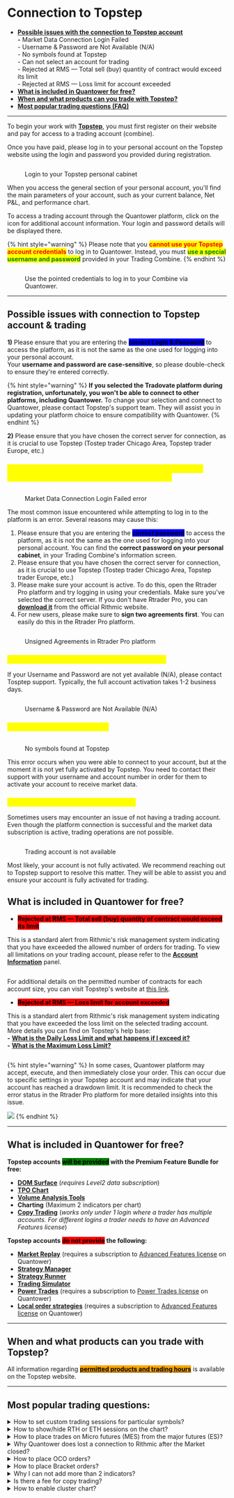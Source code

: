 # Connection to Topstep

* [**Possible issues with the connection to Topstep account**](connection-to-topstep.md#possible-issues-with-connection-to-topstep-account-and-trading-issues)\
  **-** Market Data Connection Login Failed\
  \- Username & Password are Not Available (N/A)\
  \- No symbols found at Topstep\
  \- Can not select an account for trading\
  \- Rejected at RMS — Total sell (buy) quantity of contract would exceed its limit\
  \- Rejected at RMS — Loss limit for account exceeded
* [**What is included in Quantower for free?**](connection-to-topstep.md#included)
* [**When and what products can you trade with Topstep?**](connection-to-topstep.md#when-and-what-products-can-you-trade-with-topstep)
* [**Most popular trading questions (FAQ)**](connection-to-topstep.md#most-popular-trading-questions)

***

To begin your work with [**Topstep**](https://www.topstep.com/), you must first register on their website and pay for access to a trading account (combine).

Once you have paid, please log in to your personal account on the Topstep website using the login and password you provided during registration.

<figure><img src="../.gitbook/assets/image (366).png" alt=""><figcaption><p>Login to your Topstep personal cabinet</p></figcaption></figure>

When you access the general section of your personal account, you'll find the main parameters of your account, such as your current balance, Net P\&L, and performance chart.

To access a trading account through the Quantower platform, click on the icon for additional account information. Your login and password details will be displayed there.

{% hint style="warning" %}
Please note that you <mark style="color:red;">**cannot use your Topstep account credentials**</mark> to log in to Quantower. Instead, you must <mark style="color:green;">**use a special username and password**</mark> provided in your Trading Combine.
{% endhint %}

<div data-full-width="true"><figure><img src="../.gitbook/assets/image (367).png" alt=""><figcaption><p>Use the pointed credentials to log in to your Combine via Quantower.</p></figcaption></figure></div>

***

## Possible issues with connection to Topstep account & trading

**1)** Please ensure that you are entering the <mark style="background-color:blue;">**correct Login & Password**</mark> to access the platform, as it is not the same as the one used for logging into your personal account.\
Your **username and password are case-sensitive**, so please double-check to ensure they're entered correctly.

{% hint style="warning" %}
**If you selected the Tradovate platform during registration, unfortunately, you won't be able to connect to other platforms, including Quantower.** To change your selection and connect to Quantower, please contact Topstep's support team. They will assist you in updating your platform choice to ensure compatibility with Quantower.
{% endhint %}

**2)** Please ensure that you have chosen the correct server for connection, as it is crucial to use Topstep (Tostep trader Chicago Area, Topstep trader Europe, etc.)

### <mark style="color:yellow;">Market Data Connection Login Failed. Please contact the FCM/IB who issued your login id for assistance.</mark>

<figure><img src="../.gitbook/assets/image (3) (1) (1) (1) (1) (1) (1).png" alt=""><figcaption><p>Market Data Connection Login Failed error</p></figcaption></figure>

The most common issue encountered while attempting to log in to the platform is an error. Several reasons may cause this:

1. Please ensure that you are entering the <mark style="background-color:blue;">**correct password**</mark> to access the platform, as it is not the same as the one used for logging into your personal account. You can find the **correct password on your personal cabinet**, in your Trading Combine's information screen.
2. Please ensure that you have chosen the correct server for connection, as it is crucial to use Topstep (Tostep trader Chicago Area, Topstep trader Europe, etc.)
3. Please make sure your account is active. To do this, open the Rtrader Pro platform and try logging in using your credentials. Make sure you've selected the correct server. If you don't have Rtrader Pro, you can [**download it**](https://yyy3.rithmic.com/?page_id=16) from the official Rithmic website.
4. For new users, please make sure to **sign two agreements first**. You can easily do this in the Rtrader Pro platform.

<div data-full-width="true"><figure><img src="../.gitbook/assets/Image 2023-08-03 18.33.50.png" alt=""><figcaption><p>Unsigned Agreements in Rtrader Pro platform</p></figcaption></figure></div>

### <mark style="color:yellow;">Username & Password are Not Available (N/A)</mark>

If your Username and Password are not yet available (N/A), please contact Tosptep support. Typically, the full account activation takes 1-2 business days.

<figure><img src="../.gitbook/assets/image (372).png" alt=""><figcaption><p>Username &#x26; Password are Not Available (N/A)</p></figcaption></figure>

### <mark style="color:yellow;">No symbols found at Topstep</mark>

<figure><img src="../.gitbook/assets/image (371).png" alt=""><figcaption><p>No symbols found at Topstep</p></figcaption></figure>

This error occurs when you were able to connect to your account, but at the moment it is not yet fully activated by Topstep. You need to contact their support with your username and account number in order for them to activate your account to receive market data.

### <mark style="color:yellow;">Can not select an account for trading</mark>

Sometimes users may encounter an issue of not having a trading account. Even though the platform connection is successful and the market data subscription is active, trading operations are not possible.

<figure><img src="../.gitbook/assets/image (1) (1) (1) (1) (1) (1) (1) (1) (1) (1) (1) (1) (1) (1) (1) (1) (1) (1) (1) (1) (1) (1) (1) (1) (1).png" alt=""><figcaption><p>Trading account is not available</p></figcaption></figure>

Most likely, your account is not fully activated. We recommend reaching out to Topstep support to resolve this matter. They will be able to assist you and ensure your account is fully activated for trading.

## **What is included in Quantower for free?** <a href="#included" id="included"></a>

* <mark style="background-color:red;">**Rejected at RMS — Total sell (buy) quantity of contract would exceed its limit**</mark>

This is a standard alert from Rithmic's risk management system indicating that you have exceeded the allowed number of orders for trading. To view all limitations on your trading account, please refer to the [**Account Information**](../informational-panels/account-info.md) panel.

<figure><img src="../.gitbook/assets/image (1) (1) (1) (1) (1) (1) (1) (1) (1) (1).png" alt=""><figcaption></figcaption></figure>

For additional details on the permitted number of contracts for each account size, you can visit Topstep's website at [this link](https://intercom.help/topstep-llc/en/articles/8284209-what-does-maximum-position-size-mean).

* <mark style="background-color:red;">**Rejected at RMS — Loss limit for account exceeded**</mark>

This is a standard alert from Rithmic's risk management system indicating that you have exceeded the loss limit on the selected trading account.\
More details you can find on Topstep's help base:\
&#x20; **-** [**What is the Daily Loss Limit and what happens if I exceed it?**](https://intercom.help/topstep-llc/en/articles/8284207-what-is-the-daily-loss-limit-and-what-happens-if-i-exceed-it)\
&#x20; **-** [**What is the Maximum Loss Limit?**](https://intercom.help/topstep-llc/en/articles/8284204-what-is-the-maximum-loss-limit)

<figure><img src="../.gitbook/assets/image (1) (1) (1) (1) (1) (1) (1) (1) (1) (1) (1).png" alt=""><figcaption></figcaption></figure>

{% hint style="warning" %}
In some cases, Quantower platform may accept, execute, and then immediately close your order. This can occur due to specific settings in your Topstep account and may indicate that your account has reached a drawdown limit. It is recommended to check the error status in the Rtrader Pro platform for more detailed insights into this issue.

![](<../.gitbook/assets/image (3) (1).png>)
{% endhint %}

***

## **What is included in Quantower for free?** <a href="#included" id="included"></a>

**Topstep accounts&#x20;**<mark style="background-color:green;">**will be provided**</mark>**&#x20;with the Premium Feature Bundle for free:**

* [**DOM Surface**](../analytics-panels/dom-surface.md) (_requires Level2 data subscription_)
* [**TPO Chart**](../analytics-panels/tpo-chart.md)
* [**Volume Analysis Tools**](../analytics-panels/chart/volume-analysis-tools/)
* **Charting** (Maximum 2 indicators per chart)
* [**Copy Trading**](../trading-panels/copy-trading.md) (_works only under 1 login where a trader has multiple accounts. For different logins a trader needs to have an Advanced Features license_)

**Topstep accounts&#x20;**<mark style="background-color:red;">**do not provide**</mark>**&#x20;the following:**

* [**Market Replay**](../trading-panels/history-player.md) (requires a subscription to [Advanced Features license](https://www.quantower.com/advancedfeatures) on Quantower)
* [**Strategy Manager**](../quantower-algo/strategies-manager.md)
* [**Strategy Runner**](../quantower-algo/strategy-runner.md)
* [**Trading Simulator**](../trading-panels/trading-simulator.md)
* [**Power Trades**](../analytics-panels/chart/power-trades.md) (requires a subscription to [Power Trades license](https://www.quantower.com/pricing#extensions) on Quantower)
* [**Local order strategies**](https://help.quantower.com/quantower/trading-panels/order-entry/order-placing-strategies/local-sl-tp) (requires a subscription to [Advanced Features license](https://www.quantower.com/advancedfeatures) on Quantower)

***

## When and what products can you trade with Topstep?

All information regarding [<mark style="background-color:orange;">**permitted products and trading hours**</mark>](https://intercom.help/topstep-llc/en/articles/8284206-when-and-what-products-can-i-trade#h_27627b5541) is available on the Topstep website.

***

## Most popular trading questions:

<details>

<summary>How to set custom trading sessions for particular symbols?</summary>

To create and manage trading sessions, you'll need to use the [**Sessions Manager**](../miscellaneous-panels/sessions-manager.md). By default, the platform comes pre-configured with trading sessions for major instruments (ES, NQ, CL) and is active for CQG and Rithmic connections.

To select a specific session on the chart, go to <mark style="background-color:blue;">**Chart settings -> View -> Sessions template**</mark>. From the dropdown list, choose the session you need.&#x20;

[_**More details you can find in this guide.**_](https://help.quantower.com/quantower/miscellaneous-panels/sessions-manager#how-to-set-custom-trading-sessions-for-futures-on-cqg-rithmic)

<img src="../.gitbook/assets/image (377).png" alt="" data-size="original">\


</details>

<details>

<summary>How to show/hide RTH or ETH sessions on the chart?</summary>

Sometimes, you may want to display data on the chart only for **RTH (Regular Trading Hours)** or **ETH (Extended Trading Hours)** session and hide all data that falls outside the specified session time. To do this, open the chart settings, go to the View section, and **uncheck the "**<mark style="background-color:green;">**Show out of session history**</mark>**"** option. This way, you'll see only the data relevant to the selected session.

<img src="../.gitbook/assets/image (373).png" alt="Uncheck the &#x22;Show out of session history&#x22; option to display RTH or ETH session" data-size="original">

</details>

<details>

<summary>How to place trades on Micro futures (MES) from the major futures (ES)?</summary>

Quantower allows traders to execute trades on micro futures from the chart of the main futures contract. For example, you can analyze the ES chart and place orders directly from it, but these orders will be automatically routed to the micro futures contract MES.

To achieve this, we recommend using the [**Symbol Mapping**](../miscellaneous-panels/symbol-mapping-manager.md#how-to-create-a-mapping-between-two-symbols) panel. Setting up the mapping takes just a few clicks and is thoroughly explained in our documentation.

[**How to create a mapping between Mini and Micro symbols (ES and MES) on the same connection (Rithmic or CQG only)**](../miscellaneous-panels/symbol-mapping-manager.md#how-to-create-a-mapping-between-mini-and-micro-symbols-es-and-mes-on-the-same-connection-rithmic-or)**.**

What's even more exciting is that you can configure mapping not only within one connection (Rithmic or CQG) but also across different connections (like dxFeed + Interactive Brokers).

</details>

<details>

<summary>Why Quantower does lost a connection to Rithmic after the Market closed?</summary>

This happens because Rithmic conducts technical maintenance or updates during this period. As a result, the platform cannot access market data while these updates are being carried out.

</details>

<details>

<summary>How to place OCO orders?</summary>

[https://www.youtube.com/watch?v=GrJBUYSxvHE](https://www.youtube.com/watch?v=GrJBUYSxvHE)

</details>

<details>

<summary>How to place Bracket orders?</summary>

Once you set your SL (Stop Loss) and TP (Take Profit) parameters, every market or limit order placed from the chart will be sent with these bracket orders. This ensures that your trades are automatically managed according to your predefined risk/reward parameters.

![](<../.gitbook/assets/image (2) (1) (1) (1) (1) (1) (1).png>)

</details>

<details>

<summary>Why I can not add more than 2 indicators?</summary>

**Topstep accounts&#x20;**<mark style="background-color:green;">**will be provided**</mark>**&#x20;with the Premium Feature Bundle for free:**

* [**DOM Surface**](../analytics-panels/dom-surface.md) (_requires Level2 data subscription_)
* [**TPO Chart**](../analytics-panels/tpo-chart.md)
* [**Volume Analysis Tools**](../analytics-panels/chart/volume-analysis-tools/)
* **Charting** (Maximum 2 indicators per chart)
* [**Copy Trading**](../trading-panels/copy-trading.md) (_works only under 1 login where a trader has multiple accounts_)

</details>

<details>

<summary>Is there a fee for copy trading?</summary>

Topstep traders can enjoy free Copy Trading, which operates under a single login that includes multiple accounts.

To copy trades across different Topstep accounts, you need to purchase the [**Advanced Features license**](https://www.quantower.com/advancedfeatures). This license will enable you to manage multiple accounts.

</details>

<details>

<summary>How to enable cluster chart?</summary>

Before activating a cluster chart, you need to enable the Volume Analysis Toolbar. To do this, in the upper right corner of the chart panel, click on the "_**Magnifier**_" icon. A toolbar with Volume Analysis tools will appear at the bottom of the chart.\
\
[_**More details you can find in this guide**_](https://help.quantower.com/quantower/analytics-panels/chart/volume-analysis-tools/cluster-chart)

<img src="../.gitbook/assets/image (2) (1) (1) (1) (1) (1) (1) (1) (1) (1) (1) (1) (1).png" alt="" data-size="original">

</details>
